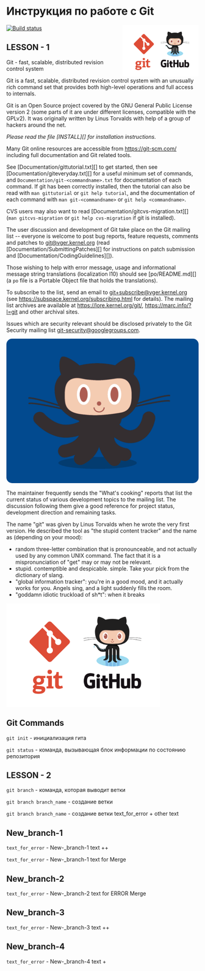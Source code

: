 Инструкция по работе с Git
=========================================================

<img align="right" width="200" height="135" src="docs/Logo.png">

[![Build status](https://github.com/git/git/workflows/CI/badge.svg)](mailto:themindtrick@hotmail.com)


## LESSON - 1

Git - fast, scalable, distributed revision control system

Git is a fast, scalable, distributed revision control system with an unusually rich command set that provides both high-level operations and full access to internals.

Git is an Open Source project covered by the GNU General Public
License version 2 (some parts of it are under different licenses,
compatible with the GPLv2). It was originally written by Linus
Torvalds with help of a group of hackers around the net.

*Please read the file [INSTALL][] for installation instructions.*

Many Git online resources are accessible from <https://git-scm.com/>
including full documentation and Git related tools.

See [Documentation/gittutorial.txt][] to get started, then see
[Documentation/giteveryday.txt][] for a useful minimum set of commands, and
`Documentation/git-<commandname>.txt` for documentation of each command.
If git has been correctly installed, then the tutorial can also be
read with `man gittutorial` or `git help tutorial`, and the
documentation of each command with `man git-<commandname>` or `git help
<commandname>`.

CVS users may also want to read [Documentation/gitcvs-migration.txt][]
(`man gitcvs-migration` or `git help cvs-migration` if git is
installed).

The user discussion and development of Git take place on the Git
mailing list -- everyone is welcome to post bug reports, feature
requests, comments and patches to git@vger.kernel.org (read
[Documentation/SubmittingPatches][] for instructions on patch submission
and [Documentation/CodingGuidelines][]).

Those wishing to help with error message, usage and informational message
string translations (localization l10) should see [po/README.md][]
(a `po` file is a Portable Object file that holds the translations).

To subscribe to the list, send an email to <git+subscribe@vger.kernel.org>
(see https://subspace.kernel.org/subscribing.html for details). The mailing
list archives are available at <https://lore.kernel.org/git/>,
<https://marc.info/?l=git> and other archival sites.

Issues which are security relevant should be disclosed privately to
the Git Security mailing list <git-security@googlegroups.com>.

<img src="docs/Intro.gif" style="border-radius: 15px">

The maintainer frequently sends the "What's cooking" reports that
list the current status of various development topics to the mailing
list.  The discussion following them give a good reference for
project status, development direction and remaining tasks.

The name "git" was given by Linus Torvalds when he wrote the very
first version. He described the tool as "the stupid content tracker"
and the name as (depending on your mood):

 - random three-letter combination that is pronounceable, and not
   actually used by any common UNIX command.  The fact that it is a
   mispronunciation of "get" may or may not be relevant.
 - stupid. contemptible and despicable. simple. Take your pick from the
   dictionary of slang.
 - "global information tracker": you're in a good mood, and it actually
   works for you. Angels sing, and a light suddenly fills the room.
 - "goddamn idiotic truckload of sh*t": when it breaks


 <img style="width: 80%" align="center" src="docs/Logo.png">
 
 ## Git Commands
 
 ```git init``` - инициализация гита

 ```git status``` - команда, вызывающая блок информации по состоянию репозитория


 ## LESSON - 2

 ```git branch``` - команда, которая выводит ветки
 
 ```git branch branch_name``` - создание ветки

 ```git branch branch_name``` - создание ветки
 text_for_error + other text

## New_branch-1

```text_for_error``` - New-_branch-1 text ++

```text_for_error``` - New-_branch-1 text for Merge 

## New_branch-2

```text_for_error``` - New-_branch-2 text for ERROR Merge

## New_branch-3

```text_for_error``` - New-_branch-3 text ++

## New_branch-4

```text_for_error``` - New-_branch-4 text +
